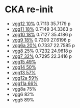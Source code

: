 # CKA re-init
- [vgg12 10%](https://github.com/YHJYH/Machine_Learning/blob/main/projects/Master_Thesis/experiments/recka12.md#reinit-cka-vgg12) 0.7113 35.7179 p
- [vgg11 18%](https://github.com/YHJYH/Machine_Learning/blob/main/projects/Master_Thesis/experiments/recka11.md#vgg11-reinit-cka) 0.7149 34.3363 p
- [vgg10 18%](https://github.com/YHJYH/Machine_Learning/blob/main/projects/Master_Thesis/experiments/recka10.md#vgg10-cka-reinit) 0.7127 35.4186 p
- [vgg9 18%](https://github.com/YHJYH/Machine_Learning/blob/main/projects/Master_Thesis/experiments/recka9.md#vgg9-cka-reinit) 0.7300 27.6196 p
- [vgg6a 20%](https://github.com/YHJYH/Machine_Learning/blob/main/projects/Master_Thesis/experiments/recka6a.md#vgg6a-cka-reinit) 0.7337 22.7585 p
- [vgg8 25%](https://github.com/YHJYH/Machine_Learning/blob/main/projects/Master_Thesis/experiments/recka8.md#vgg8-cka-reinit) 0.7232 24.9618 p
- [vgg7 32%](https://github.com/YHJYH/Machine_Learning/blob/main/projects/Master_Thesis/experiments/recka7.md#vgg7-cka-reinit) 0.7295 22.3416 p
- [vgg15 49%](https://github.com/YHJYH/Machine_Learning/blob/main/projects/Master_Thesis/experiments/recka15.md#vgg15-reinint-cka)
- [vgg14 50%](https://github.com/YHJYH/Machine_Learning/blob/main/projects/Master_Thesis/experiments/recka14.md#vgg14-reinint-cka)
- [vgg13 57%](https://github.com/YHJYH/Machine_Learning/blob/main/projects/Master_Thesis/experiments/recka13.md#vgg13-reinint-cka)
- [vgg12a 59%]()
- [vgg11a 66%]()
- vgg8a 75%
- vgg6 82%
- vgg5 89%
